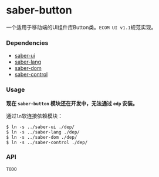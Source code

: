 saber-button
===

一个适用于移动端的UI组件库Button类。`ECOM UI v1.1`规范实现。

### Dependencies


+ [saber-ui](https://github.com/ecomfe/saber-ui)
+ [saber-lang](https://github.com/ecomfe/saber-lang)
+ [saber-dom](https://github.com/ecomfe/saber-dom)
+ [saber-control](https://github.com/ecomfe/saber-control)

### Usage

**现在 `saber-button` 模块还在开发中，无法通过 `edp` 安装。**

通过`ln`软连接依赖模块：

	$ ln -s ../saber-ui ./dep/
	$ ln -s ../saber-lang ./dep/
	$ ln -s ../saber-dom ./dep/
	$ ln -s ../saber-control ./dep/

### API
	TODO